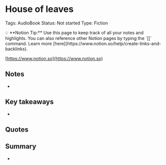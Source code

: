 # House of leaves

Tags: AudioBook
Status: Not started
Type: Fiction

<aside>
💡 **Notion Tip:** Use this page to keep track of all your notes and highlights. You can also reference other Notion pages by typing the `[[` command. Learn more [here](https://www.notion.so/help/create-links-and-backlinks).

</aside>

[https://www.notion.so](https://www.notion.so)

## Notes

- 

## Key takeaways

- 

## Quotes

> 
> 

## Summary

-